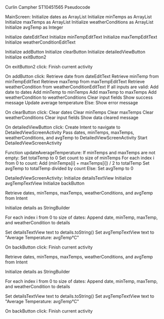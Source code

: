 Curlin Campher 
ST10451565
Pseudocode

MainScreen:
Initialize dates as ArrayList<String>
Initialize minTemps as ArrayList<Int>
Initialize maxTemps as ArrayList<Int>
Initialize weatherConditions as ArrayList<String>
Initialize avgTemp as Integer

Initialize dateEditText
Initialize minTempEditText
Initialize maxTempEditText
Initialize weatherConditionEditText

Initialize addButton
Initialize clearButton
Initialize detailedViewButton
Initialize exitButton2

On exitButton2 click:
    Finish current activity

On addButton click:
    Retrieve date from dateEditText
    Retrieve minTemp from minTempEditText
    Retrieve maxTemp from maxTempEditText
    Retrieve weatherCondition from weatherConditionEditText
    If all inputs are valid:
        Add date to dates
        Add minTemp to minTemps
        Add maxTemp to maxTemps
        Add weatherCondition to weatherConditions
        Clear input fields
        Show success message
        Update average temperature
    Else:
        Show error message

On clearButton click:
    Clear dates
    Clear minTemps
    Clear maxTemps
    Clear weatherConditions
    Clear input fields
    Show data cleared message

On detailedViewButton click:
    Create Intent to navigate to DetailedViewScreenActivity
    Pass dates, minTemps, maxTemps, weatherConditions, and avgTemp to DetailedViewScreenActivity
    Start DetailedViewScreenActivity

Function updateAverageTemperature:
    If minTemps and maxTemps are not empty:
        Set totalTemp to 0
        Set count to size of minTemps
        For each index i from 0 to count:
            Add (minTemps[i] + maxTemps[i]) / 2 to totalTemp
        Set avgTemp to totalTemp divided by count
    Else:
        Set avgTemp to 0


DetailedViewScreenActivity:
Initialize detailsTextView
Initialize avgTempTextView
Initialize backButton

Retrieve dates, minTemps, maxTemps, weatherConditions, and avgTemp from Intent

Initialize details as StringBuilder

For each index i from 0 to size of dates:
    Append date, minTemp, maxTemp, and weatherCondition to details

Set detailsTextView text to details.toString()
Set avgTempTextView text to "Average Temperature: avgTemp°C"

On backButton click:
    Finish current activity

Retrieve dates, minTemps, maxTemps, weatherConditions, and avgTemp from Intent

Initialize details as StringBuilder

For each index i from 0 to size of dates:
    Append date, minTemp, maxTemp, and weatherCondition to details

Set detailsTextView text to details.toString()
Set avgTempTextView text to "Average Temperature: avgTemp°C"

On backButton click:
    Finish current activity
